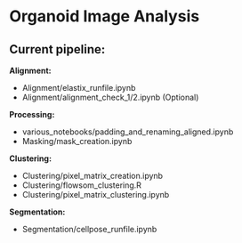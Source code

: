 # Organoid Image Analysis

## Current pipeline:

**Alignment:** 
- Alignment/elastix_runfile.ipynb
- Alignment/alignment_check_1/2.ipynb (Optional)

**Processing:**
- various_notebooks/padding_and_renaming_aligned.ipynb
- Masking/mask_creation.ipynb

**Clustering:**
- Clustering/pixel_matrix_creation.ipynb
- Clustering/flowsom_clustering.R
- Clustering/pixel_matrix_clustering.ipynb

**Segmentation:**
- Segmentation/cellpose_runfile.ipynb